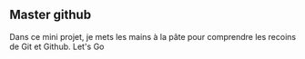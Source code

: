 ## Master github
Dans ce mini projet, je mets les mains à la pâte pour comprendre les recoins de Git et Github.
Let's Go